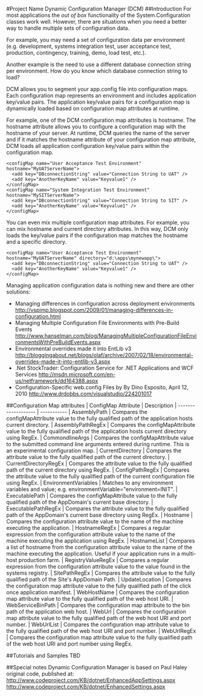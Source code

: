 #Project Name
Dynamic Configuration Manager (DCM)
##Introduction
For most applications the *out of box* functionality of the System.Configuration classes work well. However, there are situations when you need a better way to handle multiple sets of configuration data. 

For example, you may need a set of configuration data per environment (e.g. development, systems integration test, user acceptance test, production, contingency, training, demo, load test, etc.). 

Another example is the need to use a different database connection string per environment. How do you know which database connection string to load?

DCM allows you to segment your app.config file into configuration maps. Each configuration map represents an environment and includes application key/value pairs. The application key/value pairs for a configuration map is dynamically loaded based on configuration map attributes at runtime. 

For example, one of the DCM configuration map attributes is hostname. The hostname attribute allows you to configure a configuration map with the hostname of your server. At runtime, DCM queries the name of the server and if it matches the hostname attribute of your configuration map attribute, DCM loads all application configuration key/value pairs within the configuration map.

    <configMap name="User Acceptance Test Environment" hostname="MyUATServerName">
      <add key="DBconnectionString" value="Connection String to UAT" />
      <add key="AnotherKeyName" value="Keyvalue1" />
    </configMap>
    <configMap name="System Integration Test Environment" hostname="MySITServerName">
      <add key="DBconnectionString" value="Connection String to SIT" />
      <add key="AnotherKeyName" value="Keyvalue1" />
    </configMap>
You can even mix multiple configuration map attributes. For example, you can mix hostname and current directory attributes. In this way, DCM only loads the key/value pairs if the configuration map matches the hostname and a specific directory.

    <configMap name="User Acceptance Test Environment" hostname="MyUATServerName" directory="d:\apps\mynewapp\">
      <add key="DBconnectionString" value="Connection String to UAT" />
      <add key="AnotherKeyName" value="Keyvalue1" />
    </configMap>

Managing application configuration data is nothing new and there are other solutions:

- Managing differences in configuration across deployment environments 
http://vspimp.blogspot.com/2009/01/managing-differences-in-configuration.html
- Managing Multiple Configuration File Environments with Pre-Build Events 
http://www.hanselman.com/blog/ManagingMultipleConfigurationFileEnvironmentsWithPreBuildEvents.aspx
- Environmental overrides made it into EntLib v3 
http://bloggingabout.net/blogs/olaf/archive/2007/02/18/environmental-overrides-made-it-into-entlib-v3.aspx
- .Net StockTrader: Configuration Service for .NET Applications and WCF Services 
http://msdn.microsoft.com/en-us/netframework/dd164388.aspx
- Configuration-Specific web.config Files by By Dino Esposito, April 12, 2010 
http://www.drdobbs.com/visualstudio/224201017

##Configuration Map attributes
| ConfigMap Attribute   | Description 
| -------------------   | ----------- 
| AssemblyPath          | Compares the configMapAttribute value to the fully qualified path of the application hosts current directory.
| AssemblyPathRegEx     | Compares the configMapAttribute value to the fully qualified path of the application hosts current directory using RegEx.
| CommondlineArgs       | Compares the configMapAttribute value to the submitted command line arguments entered during runtime. This is an experimental configuration map.
| CurrentDirectory      | Compares the attribute value to the fully qualified path of the current directory.
| CurrentDirectoryRegEx | Compares the attribute value to the fully qualified path of the current directory using RegEx.
| ConfigPathRegEx       | Compares the attribute value to the fully qualified path of the current configuration file using RegEx.
| EnvironmentVariables  | Matches to any environment variables and value; e.g. environmentVariable="environment=INIT".
| ExecutablePath        | Compares the configMapAttribute value to the fully qualified path of the AppDomain's current base directory.
| ExecutablePathRegEx   | Compares the attribute value to the fully qualified path of the AppDomain's current base directory using RegEx.
| Hostname              | Compares the configuration attribute value to the name of the machine executing the application.
| HostnameRegEx         | Compares a regular expression from the configuration attribute value to the name of the machine executing the application using RegEx.
| HostnameList          | Compares a list of hostname from the configuration attribute value to the name of the machine executing the application. Useful if your application runs in a multi-host production farm.
| RegistryValueRegEx    | Compares a regular expression from the configuration attribute value to the value found in the systems registry.
| SitePathRegEx         | Compares the attribute value to the fully qualified path of the Site's AppDomain Path.
| UpdateLocation        | Compares the configuration map attribute value to the fully qualified path of the click once application manifest.
| WebHostName           | Compares the configuration map attribute value to the fully qualified path of the web host URI.
| WebServiceBinPath     | Compares the configuration map attribute to the bin path of the application web host.
| WebUrl                | Compares the configuration map attribute value to the fully qualified path of the web host URI and port number.
| WebUrlList            | Compares the configuration map attribute value to the fully qualified path of the web host URI and port number.
| WebUrlRegEx           | Compares the configuration map attribute value to the fully qualified path of the web host URI and port number using RegEx.

##Tutorials and Samples
TBD

##Special notes
Dynamic Configuration Manager is based on Paul Haley original code, published at: <http://www.codeproject.com/KB/dotnet/EnhancedAppSettings.aspx> <http://www.codeproject.com/KB/dotnet/EnhancedSettings.aspx>
